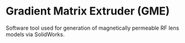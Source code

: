 # Gradient Matrix Extruder (GME)
Software tool used for generation of magnetically permeable RF lens models via SolidWorks.

